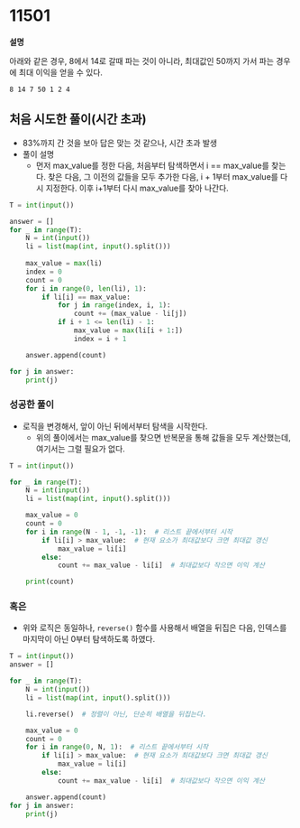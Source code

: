 # 11501

**설명** 

아래와 같은 경우, 8에서 14로 갈때 파는 것이 아니라, 최대값인 50까지 가서 파는 경우에 최대 이익을 얻을 수 있다. 

```
8 14 7 50 1 2 4 
```





## 처음 시도한 풀이(시간 초과)

* 83%까지 간 것을 보아 답은 맞는 것 같으나, 시간 초과 발생
* 풀이 설명
  * 먼저 max_value를 정한 다음, 처음부터 탐색하면서 i == max_value를 찾는다. 찾은 다음, 그 이전의 값들을 모두 추가한 다음, i + 1부터 max_value를 다시 지정한다. 이후 i+1부터 다시 max_value를 찾아 나간다.

```python
T = int(input())

answer = []
for _ in range(T):
    N = int(input())
    li = list(map(int, input().split()))
    
    max_value = max(li)
    index = 0
    count = 0
    for i in range(0, len(li), 1):
        if li[i] == max_value:
            for j in range(index, i, 1):
                count += (max_value - li[j])
            if i + 1 <= len(li) - 1:
                max_value = max(li[i + 1:])
                index = i + 1

    answer.append(count)

for j in answer:
    print(j)
```





### 성공한 풀이

* 로직을 변경해서, 앞이 아닌 뒤에서부터 탐색을 시작한다.
  * 위의 풀이에서는 max_value를 찾으면 반복문을 통해 값들을 모두 계산했는데, 여기서는 그럴 필요가 없다. 

```python
T = int(input())

for _ in range(T):
    N = int(input())
    li = list(map(int, input().split()))

    max_value = 0
    count = 0
    for i in range(N - 1, -1, -1):  # 리스트 끝에서부터 시작
        if li[i] > max_value:  # 현재 요소가 최대값보다 크면 최대값 갱신
            max_value = li[i]
        else:
            count += max_value - li[i]  # 최대값보다 작으면 이익 계산

    print(count)
```





### 혹은

* 위와 로직은 동일하나, `reverse()` 함수를 사용해서 배열을 뒤집은 다음, 인덱스를 마지막이 아닌 0부터 탐색하도록 하였다. 

```python
T = int(input())
answer = []

for _ in range(T):
    N = int(input())
    li = list(map(int, input().split()))

    li.reverse()  # 정렬이 아닌, 단순히 배열을 뒤집는다.

    max_value = 0
    count = 0
    for i in range(0, N, 1):  # 리스트 끝에서부터 시작
        if li[i] > max_value:  # 현재 요소가 최대값보다 크면 최대값 갱신
            max_value = li[i]
        else:
            count += max_value - li[i]  # 최대값보다 작으면 이익 계산

    answer.append(count)
for j in answer:
    print(j)
```

